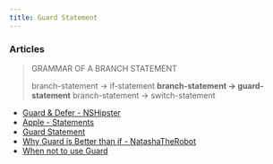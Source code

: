 ```yaml
---
title: Guard Statement
---
```


### Articles

> GRAMMAR OF A BRANCH STATEMENT
> 
> branch-statement → if-statement­ 
> **branch-statement → guard-statement­** 
> branch-statement → switch-statement­ 


* [Guard & Defer - NSHipster](http://nshipster.com/guard-and-defer/)
* [Apple - Statements](https://developer.apple.com/library/ios/documentation/Swift/Conceptual/Swift_Programming_Language/Statements.html#//apple_ref/doc/uid/TP40014097-CH33-ID428)
* [Guard Statement](https://thatthinginswift.com/guard-statement-swift/)
* [Why Guard is Better than if - NatashaTheRobot](https://www.natashatherobot.com/swift-guard-better-than-if/)
* [When not to use Guard](http://radex.io/swift/guard/)
